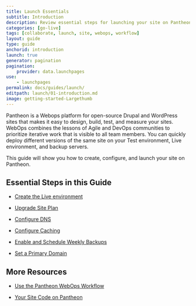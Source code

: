 ```yaml
---
title: Launch Essentials
subtitle: Introduction
description: Review essential steps for launching your site on Pantheon.
categories: [go-live]
tags: [collaborate, launch, site, webops, workflow]
layout: guide
type: guide
anchorid: introduction
launch: true
generator: pagination
pagination:
    provider: data.launchpages
use:
    - launchpages
permalink: docs/guides/launch/
editpath: launch/01-introduction.md
image: getting-started-Largethumb
---
```


Pantheon is a Webops platform for open-source Drupal and WordPress sites that makes it easy to design, build, test, and measure your sites. WebOps combines the lessons of Agile and DevOps communities to prioritize iterative work that is visible to all team members. You can quickly deploy different versions of the same site on your Test environment, Live environment, and backup servers.

This guide will show you how to create, configure, and launch your site on Pantheon.

## Essential Steps in this Guide

- [Create the Live environment](/guides/quickstart/create-test-live/)

- [Upgrade Site Plan](/guides/launch/plans/)

- [Configure DNS](/guides/launch/domains/)

- [Configure Caching](/guides/global-cdn/global-cdn-caching/)

- [Enable and Schedule Weekly Backups](/guides/launch/launch-check/)

- [Set a Primary Domain](/guides/launch/redirects/)


## More Resources

- [Use the Pantheon WebOps Workflow](/pantheon-workflow)

- [Your Site Code on Pantheon](/code)